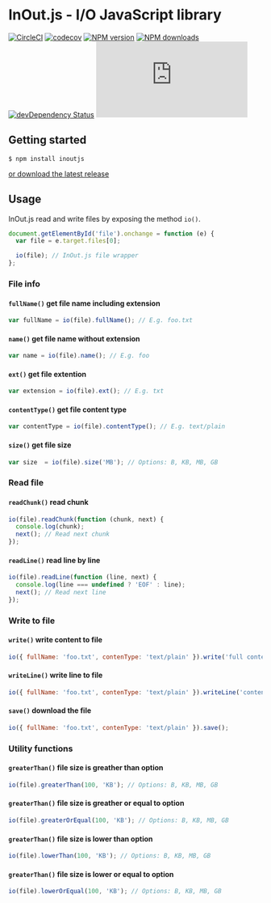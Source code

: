 # InOut.js - I/O JavaScript library

[![CircleCI](https://circleci.com/gh/marxjmoura/inoutjs.svg?style=shield)](https://circleci.com/gh/marxjmoura/inoutjs)
[![codecov](https://codecov.io/gh/marxjmoura/inoutjs/branch/master/graph/badge.svg)](https://codecov.io/gh/marxjmoura/inoutjs)
[![NPM version](https://img.shields.io/npm/v/inoutjs.svg)](https://npmjs.org/package/inoutjs)
[![NPM downloads](https://img.shields.io/npm/dm/inoutjs.svg)](https://npmjs.org/package/inoutjs)
[![devDependency Status](https://img.shields.io/david/dev/marxjmoura/inoutjs.svg)](https://david-dm.org/marxjmoura/inoutjs?type=dev)
[![JS gzip size](https://img.badgesize.io/marxjmoura/inoutjs/master/dist/inoutjs.min.js?compression=gzip&label=JS+gzip+size)](https://github.com/marxjmoura/inoutjs/blob/master/dist/inoutjs.min.js)

## Getting started

```
$ npm install inoutjs
```

[or download the latest release](https://github.com/marxjmoura/inoutjs/releases/)

## Usage

InOut.js read and write files by exposing the method `io()`.

```js
document.getElementById('file').onchange = function (e) {
  var file = e.target.files[0];

  io(file); // InOut.js file wrapper
};
```

### File info

#### `fullName()` get file name including extension

```js
var fullName = io(file).fullName(); // E.g. foo.txt
```

#### `name()` get file name without extension

```js
var name = io(file).name(); // E.g. foo
```

#### `ext()` get file extention

```js
var extension = io(file).ext(); // E.g. txt
```

#### `contentType()` get file content type

```js
var contentType = io(file).contentType(); // E.g. text/plain
```

#### `size()` get file size

```js
var size  = io(file).size('MB'); // Options: B, KB, MB, GB
```

### Read file

#### `readChunk()` read chunk

```js
io(file).readChunk(function (chunk, next) {
  console.log(chunk);
  next(); // Read next chunk
});
```

#### `readLine()` read line by line

```js
io(file).readLine(function (line, next) {
  console.log(line === undefined ? 'EOF' : line);
  next(); // Read next line
});
```

### Write to file

#### `write()` write content to file

```js
io({ fullName: 'foo.txt', contenType: 'text/plain' }).write('full content');
```

#### `writeLine()` write line to file

```js
io({ fullName: 'foo.txt', contenType: 'text/plain' }).writeLine('content');
```

#### `save()` download the file

```js
io({ fullName: 'foo.txt', contenType: 'text/plain' }).save();
```

### Utility functions

#### `greaterThan()` file size is greather than option

```js
io(file).greaterThan(100, 'KB'); // Options: B, KB, MB, GB
```

#### `greaterThan()` file size is greather or equal to option

```js
io(file).greaterOrEqual(100, 'KB'); // Options: B, KB, MB, GB
```

#### `greaterThan()` file size is lower than option

```js
io(file).lowerThan(100, 'KB'); // Options: B, KB, MB, GB
```

#### `greaterThan()` file size is lower or equal to option

```js
io(file).lowerOrEqual(100, 'KB'); // Options: B, KB, MB, GB
```
